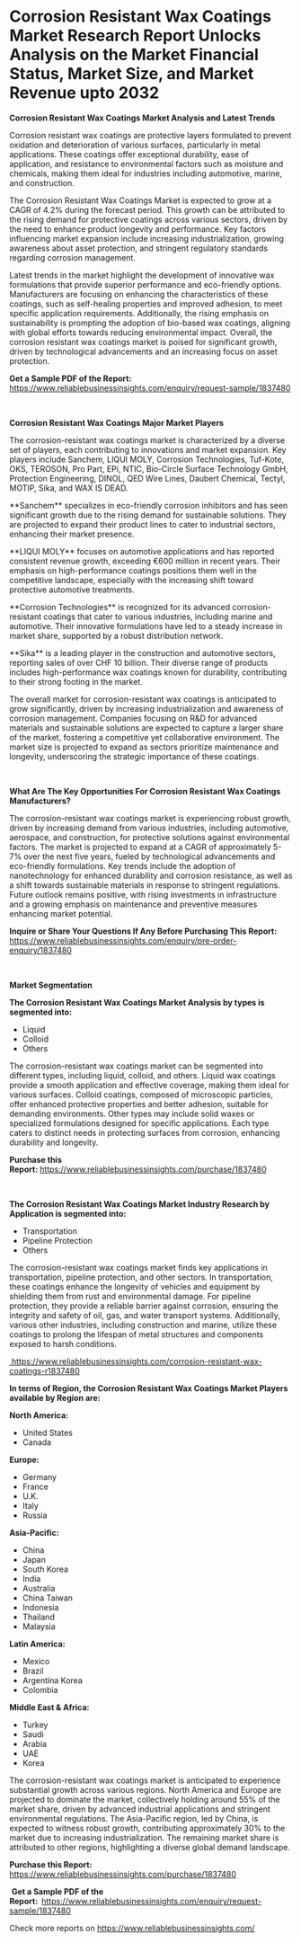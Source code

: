 <p><h1>Corrosion Resistant Wax Coatings Market Research Report Unlocks Analysis on the Market Financial Status, Market Size, and Market Revenue upto 2032</h1></p><p><strong>Corrosion Resistant Wax Coatings Market Analysis and Latest Trends</strong></p>
<p><p>Corrosion resistant wax coatings are protective layers formulated to prevent oxidation and deterioration of various surfaces, particularly in metal applications. These coatings offer exceptional durability, ease of application, and resistance to environmental factors such as moisture and chemicals, making them ideal for industries including automotive, marine, and construction.</p><p>The Corrosion Resistant Wax Coatings Market is expected to grow at a CAGR of 4.2% during the forecast period. This growth can be attributed to the rising demand for protective coatings across various sectors, driven by the need to enhance product longevity and performance. Key factors influencing market expansion include increasing industrialization, growing awareness about asset protection, and stringent regulatory standards regarding corrosion management.</p><p>Latest trends in the market highlight the development of innovative wax formulations that provide superior performance and eco-friendly options. Manufacturers are focusing on enhancing the characteristics of these coatings, such as self-healing properties and improved adhesion, to meet specific application requirements. Additionally, the rising emphasis on sustainability is prompting the adoption of bio-based wax coatings, aligning with global efforts towards reducing environmental impact. Overall, the corrosion resistant wax coatings market is poised for significant growth, driven by technological advancements and an increasing focus on asset protection.</p></p>
<p><strong>Get a Sample PDF of the Report:&nbsp;</strong> <a href="https://www.reliablebusinessinsights.com/enquiry/request-sample/1837480?utm_campaign=3116&utm_medium=2&utm_source=Github&utm_content=ia&utm_term=03042025&utm_id=corrosion-resistant-wax-coatings">https://www.reliablebusinessinsights.com/enquiry/request-sample/1837480</a></p>
<p>&nbsp;</p>
<p><strong>Corrosion Resistant Wax Coatings Major Market Players</strong></p>
<p><p>The corrosion-resistant wax coatings market is characterized by a diverse set of players, each contributing to innovations and market expansion. Key players include Sanchem, LIQUI MOLY, Corrosion Technologies, Tuf-Kote, OKS, TEROSON, Pro Part, EPi, NTIC, Bio-Circle Surface Technology GmbH, Protection Engineering, DINOL, QED Wire Lines, Daubert Chemical, Tectyl, MOTIP, Sika, and WAX IS DEAD.</p><p>**Sanchem** specializes in eco-friendly corrosion inhibitors and has seen significant growth due to the rising demand for sustainable solutions. They are projected to expand their product lines to cater to industrial sectors, enhancing their market presence.</p><p>**LIQUI MOLY** focuses on automotive applications and has reported consistent revenue growth, exceeding €600 million in recent years. Their emphasis on high-performance coatings positions them well in the competitive landscape, especially with the increasing shift toward protective automotive treatments.</p><p>**Corrosion Technologies** is recognized for its advanced corrosion-resistant coatings that cater to various industries, including marine and automotive. Their innovative formulations have led to a steady increase in market share, supported by a robust distribution network.</p><p>**Sika** is a leading player in the construction and automotive sectors, reporting sales of over CHF 10 billion. Their diverse range of products includes high-performance wax coatings known for durability, contributing to their strong footing in the market.</p><p>The overall market for corrosion-resistant wax coatings is anticipated to grow significantly, driven by increasing industrialization and awareness of corrosion management. Companies focusing on R&D for advanced materials and sustainable solutions are expected to capture a larger share of the market, fostering a competitive yet collaborative environment. The market size is projected to expand as sectors prioritize maintenance and longevity, underscoring the strategic importance of these coatings.</p></p>
<p>&nbsp;</p>
<p><strong>What Are The Key Opportunities For Corrosion Resistant Wax Coatings Manufacturers?</strong></p>
<p><p>The corrosion-resistant wax coatings market is experiencing robust growth, driven by increasing demand from various industries, including automotive, aerospace, and construction, for protective solutions against environmental factors. The market is projected to expand at a CAGR of approximately 5-7% over the next five years, fueled by technological advancements and eco-friendly formulations. Key trends include the adoption of nanotechnology for enhanced durability and corrosion resistance, as well as a shift towards sustainable materials in response to stringent regulations. Future outlook remains positive, with rising investments in infrastructure and a growing emphasis on maintenance and preventive measures enhancing market potential.</p></p>
<p><strong>Inquire or Share Your Questions If Any Before Purchasing This Report:</strong> <a href="https://www.reliablebusinessinsights.com/enquiry/pre-order-enquiry/1837480?utm_campaign=3116&utm_medium=2&utm_source=Github&utm_content=ia&utm_term=03042025&utm_id=corrosion-resistant-wax-coatings">https://www.reliablebusinessinsights.com/enquiry/pre-order-enquiry/1837480</a></p>
<p>&nbsp;</p>
<p><strong>Market Segmentation</strong></p>
<p><strong>The Corrosion Resistant Wax Coatings Market Analysis by types is segmented into:</strong></p>
<p><ul><li>Liquid</li><li>Colloid</li><li>Others</li></ul></p>
<p><p>The corrosion-resistant wax coatings market can be segmented into different types, including liquid, colloid, and others. Liquid wax coatings provide a smooth application and effective coverage, making them ideal for various surfaces. Colloid coatings, composed of microscopic particles, offer enhanced protective properties and better adhesion, suitable for demanding environments. Other types may include solid waxes or specialized formulations designed for specific applications. Each type caters to distinct needs in protecting surfaces from corrosion, enhancing durability and longevity.</p></p>
<p><strong>Purchase this Report:&nbsp;</strong><a href="https://www.reliablebusinessinsights.com/purchase/1837480?utm_campaign=3116&utm_medium=2&utm_source=Github&utm_content=ia&utm_term=03042025&utm_id=corrosion-resistant-wax-coatings">https://www.reliablebusinessinsights.com/purchase/1837480</a></p>
<p>&nbsp;</p>
<p><strong>The Corrosion Resistant Wax Coatings Market Industry Research by Application is segmented into:</strong></p>
<p><ul><li>Transportation</li><li>Pipeline Protection</li><li>Others</li></ul></p>
<p><p>The corrosion-resistant wax coatings market finds key applications in transportation, pipeline protection, and other sectors. In transportation, these coatings enhance the longevity of vehicles and equipment by shielding them from rust and environmental damage. For pipeline protection, they provide a reliable barrier against corrosion, ensuring the integrity and safety of oil, gas, and water transport systems. Additionally, various other industries, including construction and marine, utilize these coatings to prolong the lifespan of metal structures and components exposed to harsh conditions.</p></p>
<p><a href="https://www.reliablebusinessinsights.com/corrosion-resistant-wax-coatings-r1837480?utm_campaign=3116&utm_medium=2&utm_source=Github&utm_content=ia&utm_term=03042025&utm_id=corrosion-resistant-wax-coatings">&nbsp;https://www.reliablebusinessinsights.com/corrosion-resistant-wax-coatings-r1837480</a></p>
<p><strong>In terms of Region, the Corrosion Resistant Wax Coatings Market Players available by Region are:</strong></p>
<p>
    <p> <strong> North America: </strong>
        <ul>
            <li>United States</li>
            <li>Canada</li>
        </ul>
        </p> 
    <p> <strong> Europe: </strong>
        <ul>
            <li>Germany</li>
            <li>France</li>
            <li>U.K.</li>
            <li>Italy</li>
            <li>Russia</li>
        </ul>
        </p> 
    <p> <strong> Asia-Pacific: </strong>
        <ul>
            <li>China</li>
            <li>Japan</li>
            <li>South Korea</li>
            <li>India</li>
            <li>Australia</li>
            <li>China Taiwan</li>
            <li>Indonesia</li>
            <li>Thailand</li>
            <li>Malaysia</li>
        </ul>
        </p> 
    <p> <strong> Latin America: </strong>
        <ul>
            <li>Mexico</li>
            <li>Brazil</li>
            <li>Argentina Korea</li>
            <li>Colombia</li>
        </ul>
        </p> 
    <p> <strong> Middle East & Africa: </strong>
        <ul>
            <li>Turkey</li>
            <li>Saudi</li>
            <li>Arabia</li>
            <li>UAE</li>
            <li>Korea</li>
        </ul>
    </p>
    </p>
<p><p>The corrosion-resistant wax coatings market is anticipated to experience substantial growth across various regions. North America and Europe are projected to dominate the market, collectively holding around 55% of the market share, driven by advanced industrial applications and stringent environmental regulations. The Asia-Pacific region, led by China, is expected to witness robust growth, contributing approximately 30% to the market due to increasing industrialization. The remaining market share is attributed to other regions, highlighting a diverse global demand landscape.</p></p>
<p><strong>Purchase this Report: </strong><a href="https://www.reliablebusinessinsights.com/purchase/1837480?utm_campaign=3116&utm_medium=2&utm_source=Github&utm_content=ia&utm_term=03042025&utm_id=corrosion-resistant-wax-coatings">https://www.reliablebusinessinsights.com/purchase/1837480</a></p>
<p>&nbsp;<strong>Get a Sample PDF of the Report:&nbsp;&nbsp;</strong><a href="https://www.reliablebusinessinsights.com/enquiry/request-sample/1837480?utm_campaign=3116&utm_medium=2&utm_source=Github&utm_content=ia&utm_term=03042025&utm_id=corrosion-resistant-wax-coatings">https://www.reliablebusinessinsights.com/enquiry/request-sample/1837480</a></p>
<p><strong></strong></p>
<p>Check more reports on <a href="https://www.reliablebusinessinsights.com/?utm_campaign=3116&utm_medium=2&utm_source=Github&utm_content=ia&utm_term=03042025&utm_id=corrosion-resistant-wax-coatings">https://www.reliablebusinessinsights.com/</a></p>
